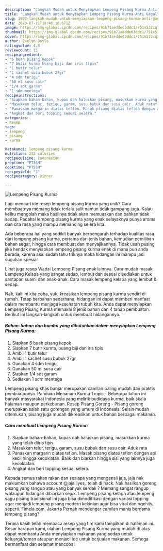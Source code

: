 ```yaml
---
description: "Langkah Mudah untuk Menyiapkan Lempeng Pisang Kurma Anti Gagal"
title: "Langkah Mudah untuk Menyiapkan Lempeng Pisang Kurma Anti Gagal"
slug: 1907-langkah-mudah-untuk-menyiapkan-lempeng-pisang-kurma-anti-gagal
date: 2020-07-11T10:46:18.671Z
image: https://img-global.cpcdn.com/recipes/91b71aedde63ddc1/751x532cq70/lempeng-pisang-kurma-foto-resep-utama.jpg
thumbnail: https://img-global.cpcdn.com/recipes/91b71aedde63ddc1/751x532cq70/lempeng-pisang-kurma-foto-resep-utama.jpg
cover: https://img-global.cpcdn.com/recipes/91b71aedde63ddc1/751x532cq70/lempeng-pisang-kurma-foto-resep-utama.jpg
author: Evelyn Doyle
ratingvalue: 4.8
reviewcount: 15
recipeingredient:
- "6 buah pisang kepok"
- "7 butir kurma buang biji dan iris tipis"
- "1 butir telur"
- "1 sachet susu bubuk 27gr"
- "4 sdm terigu"
- "50 ml susu cair"
- "1/4 sdt garam"
- "1 sdm mentega"
recipeinstructions:
- "Siapkan bahan-bahan, kupas dah haluskan pisang, masukkan kurma yang telah diiris tipis."
- "Masukkan telur, terigu, garam, susu bubuk dan susu cair. Aduk rata"
- "Panaskan margarin diatas teflon. Masak pisang diatas teflon dengan api kecil hingga kecoklatan. Balik dan biarkan hingga sisi yang lainnya juga kecoklatan."
- "Angkat dan beri topping sesuai selera."
categories:
- Resep
tags:
- lempeng
- pisang
- kurma

katakunci: lempeng pisang kurma 
nutrition: 252 calories
recipecuisine: Indonesian
preptime: "PT36M"
cooktime: "PT53M"
recipeyield: "3"
recipecategory: Dinner

---
```



![Lempeng Pisang Kurma](https://img-global.cpcdn.com/recipes/91b71aedde63ddc1/751x532cq70/lempeng-pisang-kurma-foto-resep-utama.jpg)

Lagi mencari ide resep lempeng pisang kurma yang unik? Cara membuatnya memang tidak terlalu sulit namun tidak gampang juga. Kalau keliru mengolah maka hasilnya tidak akan memuaskan dan bahkan tidak sedap. Padahal lempeng pisang kurma yang enak selayaknya punya aroma dan cita rasa yang mampu memancing selera kita.

Ada beberapa hal yang sedikit banyak berpengaruh terhadap kualitas rasa dari lempeng pisang kurma, pertama dari jenis bahan, kemudian pemilihan bahan segar, hingga cara membuat dan menyajikannya. Tidak usah pusing jika hendak menyiapkan lempeng pisang kurma enak di mana pun anda berada, karena asal sudah tahu triknya maka hidangan ini mampu jadi suguhan spesial.

Lihat juga resep Wadai Lempeng Pisang enak lainnya. Cara mudah masak Lempeng Kelapa yang sangat sedap, lembut dan sesuai disediakan untuk santapan suami dan anak-anak. Cara masak lempeng kelapa yang lembut &amp; sedap.


Nah, kali ini kita coba, yuk, kreasikan lempeng pisang kurma sendiri di rumah. Tetap berbahan sederhana, hidangan ini dapat memberi manfaat dalam membantu menjaga kesehatan tubuh kita. Anda dapat menyiapkan Lempeng Pisang Kurma memakai 8 jenis bahan dan 4 tahap pembuatan. Berikut ini langkah-langkah untuk membuat hidangannya.

<!--inarticleads1-->

##### Bahan-bahan dan bumbu yang dibutuhkan dalam menyiapkan Lempeng Pisang Kurma:

1. Siapkan 6 buah pisang kepok
1. Siapkan 7 butir kurma, buang biji dan iris tipis
1. Ambil 1 butir telur
1. Ambil 1 sachet susu bubuk 27gr
1. Gunakan 4 sdm terigu
1. Gunakan 50 ml susu cair
1. Siapkan 1/4 sdt garam
1. Sediakan 1 sdm mentega


Lempeng pisang khas banjar merupakan camilan paling mudah dan praktis pembuatannya. Panduan Menanam Kurma Tropis - Beberapa tahun ini banyak masyarakat Indonesia yang melirik budidaya kurma, baik skala halaman maupun perkebunan. Resep Pisang Goreng - Pisang goreng merupakan salah satu gorengan yang umum di Indonesia. Selain mudah ditemukan, pisang juga mudah dikreasikan untuk bahan berbagai makanan. 

<!--inarticleads2-->

##### Cara membuat Lempeng Pisang Kurma:

1. Siapkan bahan-bahan, kupas dah haluskan pisang, masukkan kurma yang telah diiris tipis.
1. Masukkan telur, terigu, garam, susu bubuk dan susu cair. Aduk rata
1. Panaskan margarin diatas teflon. Masak pisang diatas teflon dengan api kecil hingga kecoklatan. Balik dan biarkan hingga sisi yang lainnya juga kecoklatan.
1. Angkat dan beri topping sesuai selera.


Kepada semua rakan rakan dan sesiapa yang mengenali jaja, jaja nak maklumkan bahawa account @jajailiyes_ telah di hack. Nak hasilkan goreng pisang yang rangup atau yang banyak serdak ? Memang sangat rangup walaupun hidangan dibiarkan sejuk. Lempeng pisang kelapa atau lempeng sagu pisang tradisional ini juga bisa dimodifikasi dengan variasi topping agar menjadi lempeng pisang modern kekinian agar bisa viral dan ngehits, seperti. Fimela.com, Jakarta Pernah mendengar camilan manis bernama lempeng pisang? 

Terima kasih telah membaca resep yang tim kami tampilkan di halaman ini. Besar harapan kami, olahan Lempeng Pisang Kurma yang mudah di atas dapat membantu Anda menyiapkan makanan yang sedap untuk keluarga/teman ataupun menjadi ide untuk berjualan makanan. Semoga bermanfaat dan selamat mencoba!
